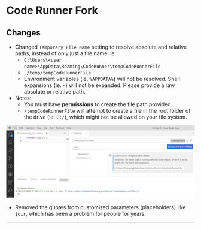 # Code Runner Fork

## Changes

- Changed `Temporary File Name` setting to resolve absolute and relative paths, instead of only just a file name. ie:
  - `C:\Users\<user name>\AppData\Roaming\CodeRunner\tempCodeRunnerFile`
  - `./temp/tempCodeRunnerFile`
  - Environment variables (ie. `%APPDATA%`) will not be resolved. Shell expansions (ie. `~`) will not be expanded. Please provide a raw absolute or relative path.
- Notes:
  - You must have **permissions** to create the file path provided.
  - `/tempCodeRunnerFile` will attempt to create a file in the root folder of the drive (ie. `C:/`), which might not be allowed on your file system.

![Absolute Temporary File Path](example.png)

- Removed the quotes from customized parameters (placeholders) like `$dir`, which has been a problem for people for years.

---
